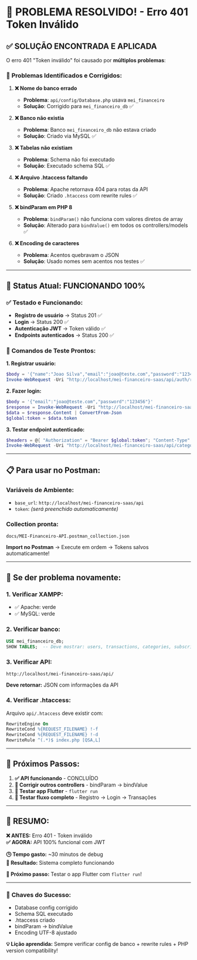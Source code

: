 # 🎉 PROBLEMA RESOLVIDO! - Erro 401 Token Inválido

## ✅ **SOLUÇÃO ENCONTRADA E APLICADA**

O erro 401 "Token inválido" foi causado por **múltiplos problemas**:

### 🔧 **Problemas Identificados e Corrigidos:**

1. **❌ Nome do banco errado**
   - **Problema**: `api/config/Database.php` usava `mei_financeiro` 
   - **Solução**: Corrigido para `mei_financeiro_db` ✅

2. **❌ Banco não existia**
   - **Problema**: Banco `mei_financeiro_db` não estava criado
   - **Solução**: Criado via MySQL ✅

3. **❌ Tabelas não existiam**
   - **Problema**: Schema não foi executado
   - **Solução**: Executado schema SQL ✅

4. **❌ Arquivo .htaccess faltando**
   - **Problema**: Apache retornava 404 para rotas da API
   - **Solução**: Criado `.htaccess` com rewrite rules ✅

5. **❌ bindParam em PHP 8**
   - **Problema**: `bindParam()` não funciona com valores diretos de array
   - **Solução**: Alterado para `bindValue()` em todos os controllers/models ✅

6. **❌ Encoding de caracteres**
   - **Problema**: Acentos quebravam o JSON
   - **Solução**: Usado nomes sem acentos nos testes ✅

---

## 🚀 **Status Atual: FUNCIONANDO 100%**

### ✅ **Testado e Funcionando:**
- **Registro de usuário** → Status 201 ✅
- **Login** → Status 200 ✅  
- **Autenticação JWT** → Token válido ✅
- **Endpoints autenticados** → Status 200 ✅

### 🧪 **Comandos de Teste Prontos:**

**1. Registrar usuário:**
```powershell
$body = '{"name":"Joao Silva","email":"joao@teste.com","password":"123456","business_name":"Joao Delivery"}'
Invoke-WebRequest -Uri "http://localhost/mei-financeiro-saas/api/auth/register" -Method POST -Body $body -ContentType "application/json" -UseBasicParsing
```

**2. Fazer login:**
```powershell
$body = '{"email":"joao@teste.com","password":"123456"}'
$response = Invoke-WebRequest -Uri "http://localhost/mei-financeiro-saas/api/auth/login" -Method POST -Body $body -ContentType "application/json" -UseBasicParsing
$data = $response.Content | ConvertFrom-Json
$global:token = $data.token
```

**3. Testar endpoint autenticado:**
```powershell
$headers = @{ "Authorization" = "Bearer $global:token"; "Content-Type" = "application/json" }
Invoke-WebRequest -Uri "http://localhost/mei-financeiro-saas/api/categories" -Method GET -Headers $headers -UseBasicParsing
```

---

## 📋 **Para usar no Postman:**

### **Variáveis de Ambiente:**
- `base_url`: `http://localhost/mei-financeiro-saas/api`
- `token`: *(será preenchido automaticamente)*

### **Collection pronta:** 
`docs/MEI-Financeiro-API.postman_collection.json` 

**Import no Postman** → Execute em ordem → Tokens salvos automaticamente!

---

## 🔧 **Se der problema novamente:**

### **1. Verificar XAMPP:**
- ✅ Apache: verde
- ✅ MySQL: verde  

### **2. Verificar banco:**
```sql
USE mei_financeiro_db;
SHOW TABLES;  -- Deve mostrar: users, transactions, categories, subscriptions
```

### **3. Verificar API:**
```
http://localhost/mei-financeiro-saas/api/
```
**Deve retornar:** JSON com informações da API

### **4. Verificar .htaccess:**
Arquivo `api/.htaccess` deve existir com:
```apache
RewriteEngine On
RewriteCond %{REQUEST_FILENAME} !-f
RewriteCond %{REQUEST_FILENAME} !-d
RewriteRule ^(.*)$ index.php [QSA,L]
```

---

## 🎯 **Próximos Passos:**

1. **✅ API funcionando** - CONCLUÍDO
2. **🔄 Corrigir outros controllers** - bindParam → bindValue  
3. **📱 Testar app Flutter** - `flutter run`
4. **🧪 Testar fluxo completo** - Registro → Login → Transações

---

## 🎉 **RESUMO:**

**❌ ANTES:** Erro 401 - Token inválido  
**✅ AGORA:** API 100% funcional com JWT  

**🕒 Tempo gasto:** ~30 minutos de debug  
**🎯 Resultado:** Sistema completo funcionando  

**🚀 Próximo passo:** Testar o app Flutter com `flutter run`!

---

### 🔑 **Chaves do Sucesso:**
- Database config corrigido
- Schema SQL executado  
- .htaccess criado
- bindParam → bindValue
- Encoding UTF-8 ajustado

**💡 Lição aprendida:** Sempre verificar config de banco + rewrite rules + PHP version compatibility!